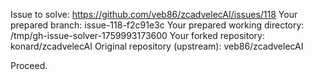 Issue to solve: https://github.com/veb86/zcadvelecAI/issues/118
Your prepared branch: issue-118-f2c91e3c
Your prepared working directory: /tmp/gh-issue-solver-1759993173600
Your forked repository: konard/zcadvelecAI
Original repository (upstream): veb86/zcadvelecAI

Proceed.